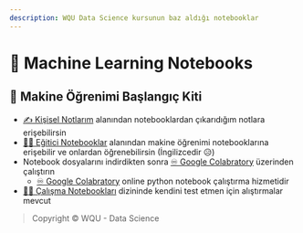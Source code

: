 ```yaml
---
description: WQU Data Science kursunun baz aldığı notebooklar
---
```


# 📕 Machine Learning Notebooks

## 🧰 Makine Öğrenimi Başlangıç Kiti

- [✍ Kişisel Notlarım](./Ki%C5%9Fisel%20Notlar%C4%B1m/README.md) alanından notebooklardan çıkarıdığım notlara erişebilirsin
- [👨‍🏫 Eğitici Notebooklar](./E%C4%9Fitici%20Notebooklar/README.md) alanından makine öğrenimi notebooklarına erişebilir ve onlardan öğrenebilirsin (İngilizcedir 😥)
- Notebook dosyalarını indirdikten sonra [♾ Google Colabratory](https://colab.research.google.com/) üzerinden çalıştırın
  - [♾ Google Colabratory](https://colab.research.google.com/) online python notebook çalıştırma hizmetidir
- [👨‍💻 Çalışma Notebookları](./%C3%87al%C4%B1%C5%9Fma%20Notebooklar%C4%B1/README.md) dizininde kendini test etmen için alıştırmalar mevcut

> Copyright © WQU - Data Science
